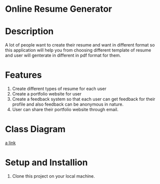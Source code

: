 # Online Resume Generator

# Description
  A lot of people want to create their resume and want in different format so this application will help you from choosing different template of resume and user will genterate in different in pdf format for them.
# Features
  1. Create different types of resume for each user 
  2. Create a portfolio website for user
  3. Create a feedback system so that each user can get feedback for their profile and also feedback can be anonymous in                                    nature.
  4. User can share their portfolio website through email.
# Class Diagram
  [a link](https://github.com/user/repo/blob/branch/other_file.md)
# Setup and Installion
  1. Clone this project on your local machine.
